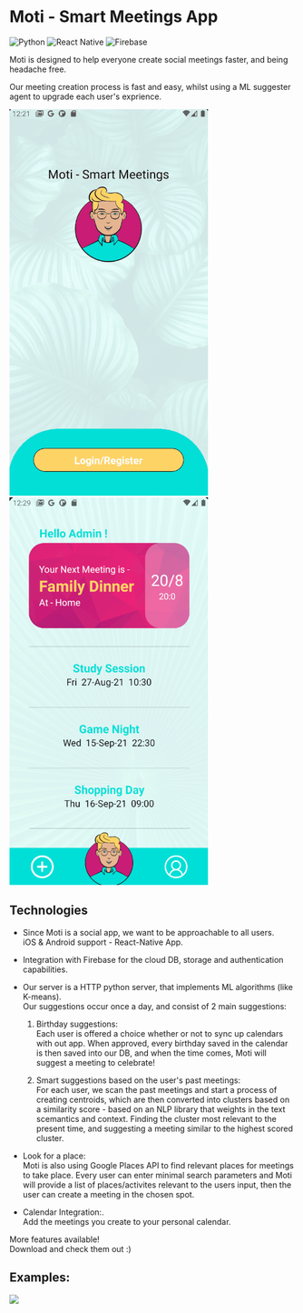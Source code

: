 # Moti - Smart Meetings App

![Python](https://img.shields.io/badge/python-3670A0?style=for-the-badge&logo=python&logoColor=ffdd54)
![React Native](https://img.shields.io/badge/react_native-%2320232a.svg?style=for-the-badge&logo=react&logoColor=%2361DAFB)
![Firebase](https://img.shields.io/badge/firebase-%23039BE5.svg?style=for-the-badge&logo=firebase)

Moti is designed to help everyone create social meetings faster, and being headache free.

Our meeting creation process is fast and easy, whilst using a ML suggester agent to upgrade each user's exprience.



![](/ScreenShots/Login.gif)      ![](/ScreenShots/MainScreen.png)

## Technologies





- Since Moti is a social app, we want to be approachable to all users.<br />
iOS & Android support - React-Native App.

- Integration with Firebase for the cloud DB, storage and authentication capabilities.

- Our server is a HTTP python server, that implements ML algorithms (like K-means).<br />
  Our suggestions occur once a day, and consist of 2 main suggestions:
  1) Birthday suggestions:<br />
  Each user is offered a choice whether or not to sync up calendars with out app.
  When approved, every birthday saved in the calendar is then saved into our DB, and when the time comes, Moti will suggest a meeting to celebrate!

  2) Smart suggestions based on the user's past meetings:<br />
  For each user, we scan the past meetings and start a process of creating centroids, which are then converted into clusters based on a similarity score - based on an NLP library that weights in the text scemantics and context.
  Finding the cluster most relevant to the present time, and suggesting a meeting similar to the highest scored cluster.
- Look for a place: <br />
  Moti is also using Google Places API to find relevant places for meetings to take place. Every user can enter minimal search parameters and Moti will provide a list of places/activites relevant to the users input, then the user can create a meeting in the chosen spot. 
  
- Calendar Integration:.<br />
  Add the meetings you create to your personal calendar.

More features available! <br />
Download and check them out :)

## Examples:

![](/ScreenShots/CrateMeet.gif)
